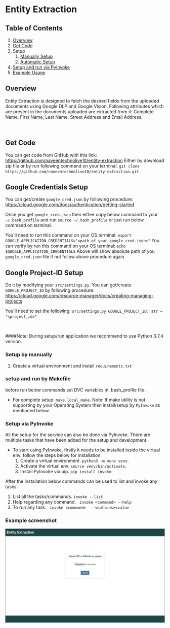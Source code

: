 # Entity Extraction

## Table of Contents 
1. [Overview](#overview)
2. [Get Code](#getcode)
3. Setup
    1. [Manually Setup](#setup)
    2. [Automatic Setup](#setupbymakefile)
5. [Setup and run via PyInvoke](#pyinvoke)
7. [Example Usage](#example)

<a name="overview"></a>

## Overview

Entity Extraction is designed to fetch the desired fields from the uploaded documents using Google DLP and Google Vision. Following attributes which are present in the documents uploaded are extracted from it: Complete Name, First Name, Last Name, Street Address and Email Address.

<br>
<a name="getcode"></a>

## Get Code

  You can get code from GitHub with this link: https://github.com/naveentechnolive10/entity-extraction
  Either by download zip file or by run following command on your terminal:
    ```
      git clone https://github.com/naveentechnolive10/entity-extraction.git
    ```

<a name="installation"></a>

## Google Credentials Setup
  
  You can get/create `google_cred.json` by following procedure: https://cloud.google.com/docs/authentication/getting-started

  Once you get `google_cred.json` then either copy below command to your `~/.bash_profile` and run `source ~/.bash_profile` or just run below command on terminal. 
  
  You'll need to run this command on your OS terminal:
    ```
      export GOOGLE_APPLICATION_CREDENTIALS="<path of your google_cred.json>"
    ```
  You can verify by run this command on your OS terminal:
    ```
      echo $GOOGLE_APPLICATION_CREDENTIALS
    ```
  Above will show absolute path of you `google_cred.json` file if not follow above procedure again.
  
## Google Project-ID Setup
  
  Do it by modifying your `src/settings.py`.
  You can get/create `GOOGLE_PROJECT_ID` by following procedure: https://cloud.google.com/resource-manager/docs/creating-managing-projects
  
  You'll need to set the following:
    ```src/settings.py
    GOOGLE_PROJECT_ID: str = "<project_id>"
    ```

<br>
<a name="setup"></a>

####Note: During setup/run application we recommend to use Python 3.7.4 version.

### Setup by manually
1. Create a virtual environment and install `requirements.txt`

<a name="setupbymakefile"></a>

### setup and run by Makefile
before run below commands set DVC variables in .bash_profile file.
- For complete setup: ```make local_make```.
Note: If make utility is not supporting by your Operating System then install/setup by `PyInvoke` as mentioned below.

<a name="pyinvoke"></a>
### Setup via PyInvoke
All the setup for the service can also be done via PyInvoke. There are multiple tasks 
that have been added for the setup and development.

- To start using PyInvoke, firstly it needs to be installed inside the virtual env. follow the steps 
  below for installation
  1) Create a virtual environment. ```python3 -m venv venv```.
  2) Activate the virtual env. ```source venv/bin/activate```. 
  3) Install PyInvoke via pip. ```pip install invoke```.
    
After the installation below commands can be used to list and invoke any tasks.
1) List all the tasks/commands. ```invoke --list```
2) Help regarding any command. ``` invoke <command> --help```
3) To run any task. ``` invoke <command>  --<options>=value```

### Example screenshot

![plot](./templates/Image1.png)

